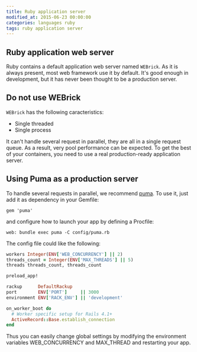 ```yaml
---
title: Ruby application server
modified_at: 2015-06-23 00:00:00
categories: languages ruby
tags: ruby application server
---
```


## Ruby application web server

Ruby contains a default application web server named `WEBrick`. As it is always present, most web framework use it by default. It's good enough in
development, but it has never been thought to be a production server.

## Do not use WEBrick

`WEBrick` has the following caracteristics:

* Single threaded
* Single process

It can't handle several request in parallel, they are all in a single request queue. As a result, very pool performance can be expected. To get
the best of your containers, you need to use a real production-ready application server.

## Using Puma as a production server

To handle several requests in parallel, we recommend [puma](http://puma.io). To use it, just add it as dependency in your Gemfile:

```text
gem 'puma'
```

and configure how to launch your app by defining a Procfile:

```text
web: bundle exec puma -C config/puma.rb
```

The config file could like the following:

```ruby
workers Integer(ENV['WEB_CONCURRENCY'] || 2)
threads_count = Integer(ENV['MAX_THREADS'] || 5)
threads threads_count, threads_count

preload_app!

rackup      DefaultRackup
port        ENV['PORT']     || 3000
environment ENV['RACK_ENV'] || 'development'

on_worker_boot do
  # Worker specific setup for Rails 4.1+
  ActiveRecord::Base.establish_connection
end
```

Thus you can easily change global settings by modifying the environment variables WEB_CONCURRENCY and MAX_THREAD and restarting your app.
